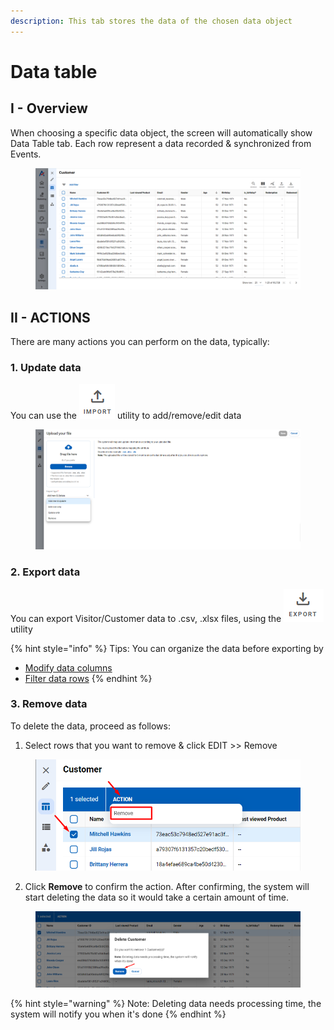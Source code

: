 ```yaml
---
description: This tab stores the data of the chosen data object
---
```


# Data table

## I - Overview

When choosing a specific data object, the screen will automatically show Data Table tab. Each row represent a data recorded & synchronized from Events.&#x20;

<figure><img src="../../../.gitbook/assets/image (3662).png" alt=""><figcaption></figcaption></figure>

## II - ACTIONS

There are many actions you can perform on the data, typically:

### 1. Update data

You can use the ![](<../../../.gitbook/assets/image (3664).png>) utility to add/remove/edit data

<figure><img src="../../../.gitbook/assets/image (3663).png" alt=""><figcaption></figcaption></figure>

### 2. Export data

You can export Visitor/Customer data to .csv, .xlsx files, using the ![](<../../../.gitbook/assets/image (3665).png>) utility&#x20;

{% hint style="info" %}
Tips: You can organize the data before exporting by

* [Modify data columns ](../../../cdp-365-introduction/cdp-365s-interface.md#customize-display-columns)
* [Filter data rows](../../../cdp-365-introduction/cdp-365s-interface.md#filter)
{% endhint %}

### 3. Remove data&#x20;

To delete the data, proceed as follows:

1. Select rows that you want to remove & click EDIT >> Remove

<figure><img src="../../../.gitbook/assets/image (3666).png" alt=""><figcaption></figcaption></figure>

2. Click **Remove** to confirm the action. After confirming, the system will start deleting the data so it would take a certain amount of time.

<figure><img src="../../../.gitbook/assets/image (3667).png" alt=""><figcaption></figcaption></figure>

{% hint style="warning" %}
Note: Deleting data needs processing time, the system will notify you when it's done
{% endhint %}
